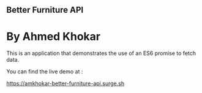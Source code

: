 ## Better Furniture API

# By Ahmed Khokar

This is an application that demonstrates the use of an ES6 promise to fetch data.

You can find the live demo at : 

https://amkhokar-better-furniture-api.surge.sh

